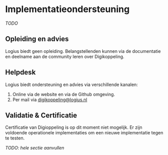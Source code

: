 # Implementatieondersteuning

_TODO_

## Opleiding en advies
Logius biedt geen opleiding. Belangstellenden kunnen via de documentatie
en deelname aan de community leren over Digikoppeling.

## Helpdesk
Logius biedt ondersteuning en advies via verschillende kanalen:
1. Online via de website en via de Github omgeving.
2. Per mail via digikoppeling@logius.nl

## Validatie & Certificatie
Certificatie van Digioppeling is op dit moment niet mogelijk.
Er zijn voldoende operationele implementaties om een nieuwe
implementatie tegen te testen.

_TODO: hele sectie aanvullen_
